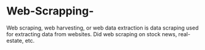 # Web-Scrapping-
Web scraping, web harvesting, or web data extraction is data scraping used for extracting data from websites. Did web scraping on stock news, real-estate, etc.
